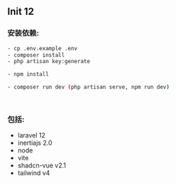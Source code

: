 ## Init 12

### 安装依赖:

```bash
- cp .env.example .env
- composer install
- php artisan key:generate

- npm install

- composer run dev (php artisan serve, npm run dev)

 
```

### 包括:
- laravel 12
- inertiajs 2.0
- node
- vite 
- shadcn-vue v2.1
- tailwind v4